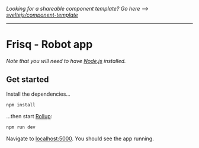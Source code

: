 *Looking for a shareable component template? Go here --> [sveltejs/component-template](https://github.com/sveltejs/component-template)*

---

# Frisq - Robot app


*Note that you will need to have [Node.js](https://nodejs.org) installed.*


## Get started

Install the dependencies...

```bash
npm install
```

...then start [Rollup](https://rollupjs.org):

```bash
npm run dev
```

Navigate to [localhost:5000](http://localhost:5000). You should see the app running.

